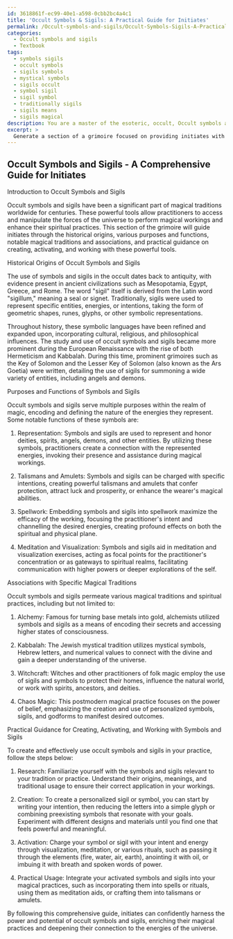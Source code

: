 ```yaml
---
id: 3618861f-ec99-40e1-a598-0cbb2bc4a4c1
title: 'Occult Symbols & Sigils: A Practical Guide for Initiates'
permalink: /Occult-symbols-and-sigils/Occult-Symbols-Sigils-A-Practical-Guide-for-Initiates/
categories:
  - Occult symbols and sigils
  - Textbook
tags:
  - symbols sigils
  - occult symbols
  - sigils symbols
  - mystical symbols
  - sigils occult
  - symbol sigil
  - sigil symbol
  - traditionally sigils
  - sigils means
  - sigils magical
description: You are a master of the esoteric, occult, Occult symbols and sigils and education, you have written many textbooks on the subject in ways that provide students with rich and deep understanding of the subject. You are being asked to write textbook-like sections on a topic and you do it with full context, explainability, and reliability in accuracy to the true facts of the topic at hand, in a textbook style that a student would easily be able to learn from, in a rich, engaging, and contextual way. Always include relevant context (such as formulas and history), related concepts, and in a way that someone can gain deep insights from.
excerpt: > 
  Generate a section of a grimoire focused on providing initiates with a comprehensive understanding of occult symbols and sigils. Include their historical origins, various purposes and functions, associations with specific magical traditions, and practical guidance on how students of the occult can create, activate, and work with these powerful tools to enhance their magical practices.
---
```


## Occult Symbols and Sigils - A Comprehensive Guide for Initiates

Introduction to Occult Symbols and Sigils

Occult symbols and sigils have been a significant part of magical traditions worldwide for centuries. These powerful tools allow practitioners to access and manipulate the forces of the universe to perform magical workings and enhance their spiritual practices. This section of the grimoire will guide initiates through the historical origins, various purposes and functions, notable magical traditions and associations, and practical guidance on creating, activating, and working with these powerful tools.

Historical Origins of Occult Symbols and Sigils

The use of symbols and sigils in the occult dates back to antiquity, with evidence present in ancient civilizations such as Mesopotamia, Egypt, Greece, and Rome. The word "sigil" itself is derived from the Latin word "sigillum," meaning a seal or signet. Traditionally, sigils were used to represent specific entities, energies, or intentions, taking the form of geometric shapes, runes, glyphs, or other symbolic representations.

Throughout history, these symbolic languages have been refined and expanded upon, incorporating cultural, religious, and philosophical influences. The study and use of occult symbols and sigils became more prominent during the European Renaissance with the rise of both Hermeticism and Kabbalah. During this time, prominent grimoires such as the Key of Solomon and the Lesser Key of Solomon (also known as the Ars Goetia) were written, detailing the use of sigils for summoning a wide variety of entities, including angels and demons.

Purposes and Functions of Symbols and Sigils

Occult symbols and sigils serve multiple purposes within the realm of magic, encoding and defining the nature of the energies they represent. Some notable functions of these symbols are:

1. Representation: Symbols and sigils are used to represent and honor deities, spirits, angels, demons, and other entities. By utilizing these symbols, practitioners create a connection with the represented energies, invoking their presence and assistance during magical workings.

2. Talismans and Amulets: Symbols and sigils can be charged with specific intentions, creating powerful talismans and amulets that confer protection, attract luck and prosperity, or enhance the wearer's magical abilities.

3. Spellwork: Embedding symbols and sigils into spellwork maximize the efficacy of the working, focusing the practitioner's intent and channelling the desired energies, creating profound effects on both the spiritual and physical plane.

4. Meditation and Visualization: Symbols and sigils aid in meditation and visualization exercises, acting as focal points for the practitioner's concentration or as gateways to spiritual realms, facilitating communication with higher powers or deeper explorations of the self.

Associations with Specific Magical Traditions

Occult symbols and sigils permeate various magical traditions and spiritual practices, including but not limited to:

1. Alchemy: Famous for turning base metals into gold, alchemists utilized symbols and sigils as a means of encoding their secrets and accessing higher states of consciousness.

2. Kabbalah: The Jewish mystical tradition utilizes mystical symbols, Hebrew letters, and numerical values to connect with the divine and gain a deeper understanding of the universe.

3. Witchcraft: Witches and other practitioners of folk magic employ the use of sigils and symbols to protect their homes, influence the natural world, or work with spirits, ancestors, and deities.

4. Chaos Magic: This postmodern magical practice focuses on the power of belief, emphasizing the creation and use of personalized symbols, sigils, and godforms to manifest desired outcomes.

Practical Guidance for Creating, Activating, and Working with Symbols and Sigils

To create and effectively use occult symbols and sigils in your practice, follow the steps below:

1. Research: Familiarize yourself with the symbols and sigils relevant to your tradition or practice. Understand their origins, meanings, and traditional usage to ensure their correct application in your workings.

2. Creation: To create a personalized sigil or symbol, you can start by writing your intention, then reducing the letters into a simple glyph or combining preexisting symbols that resonate with your goals. Experiment with different designs and materials until you find one that feels powerful and meaningful.

3. Activation: Charge your symbol or sigil with your intent and energy through visualization, meditation, or various rituals, such as passing it through the elements (fire, water, air, earth), anointing it with oil, or imbuing it with breath and spoken words of power.

4. Practical Usage: Integrate your activated symbols and sigils into your magical practices, such as incorporating them into spells or rituals, using them as meditation aids, or crafting them into talismans or amulets.

By following this comprehensive guide, initiates can confidently harness the power and potential of occult symbols and sigils, enriching their magical practices and deepening their connection to the energies of the universe.
